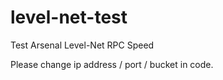 # level-net-test
Test Arsenal Level-Net RPC Speed

Please change ip address / port / bucket in code.